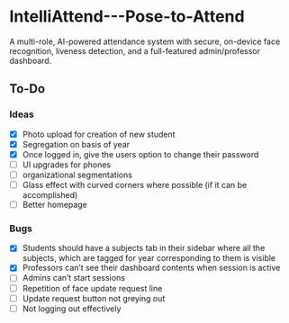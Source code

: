 # IntelliAttend---Pose-to-Attend
A multi-role, AI-powered attendance system with secure, on-device face recognition, liveness detection, and a full-featured admin/professor dashboard.



## To-Do
### Ideas
- [x] Photo upload for creation of new student
- [x] Segregation on basis of year
- [x] Once logged in, give the users option to change their password
- [ ] UI upgrades for phones
- [ ] organizational segmentations
- [ ] Glass effect with curved corners where possible (if it can be accomplished)
- [ ] Better homepage

### Bugs
- [x] Students should have a subjects tab in their sidebar where all the subjects, which are tagged for year corresponding to them is visible 
- [x] Professors can’t see their dashboard contents when session is active
- [ ] Admins can’t start sessions
- [ ] Repetition of face update request line
- [ ] Update request button not greying out
- [ ] Not logging out effectively
